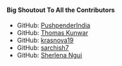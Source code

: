 #### Big Shoutout To All the Contributors

 - GitHub: [PushpenderIndia](https://github.com/PushpenderIndia)
 - GitHub: [Thomas Kunwar](https://github.com/yathomasi)
 - GitHub: [krasnova19](https://github.com/krasnova19)
 - GitHub: [sarchish7](https://github.com/sarchish7)
 - GitHub: [Sherlena Ngui](https://github.com/C4RR0T02)
